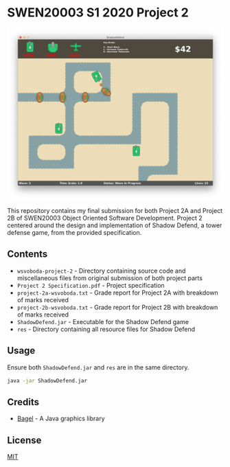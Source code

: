 # SWEN20003 S1 2020 Project 2

![Game Screenshot](screenshot.png)

This repository contains my final submission for both Project 2A and Project 2B of SWEN20003 Object Oriented Software Development. Project 2 centered around the design and implementation of Shadow Defend, a tower defense game, from the provided specification.

## Contents

* `wsvoboda-project-2` - Directory containing source code and miscellaneous files from original submission of both project parts
* `Project 2 Specification.pdf` - Project specification
* `project-2a-wsvoboda.txt` - Grade report for Project 2A with breakdown of marks received
* `project-2b-wsvoboda.txt` - Grade report for Project 2B with breakdown of marks received
* `ShadowDefend.jar` - Executable for the Shadow Defend game
* `res` - Directory containing all resource files for Shadow Defend

## Usage

Ensure both `ShadowDefend.jar` and `res` are in the same directory.

```zsh
java -jar ShadowDefend.jar
```

## Credits

* [Bagel](https://people.eng.unimelb.edu.au/mcmurtrye/bagel-doc/) - A Java graphics library

## License
[MIT](https://choosealicense.com/licenses/mit/)
